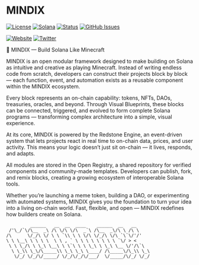 # MINDIX

[![License](https://img.shields.io/badge/License-MIT-blue.svg)](https://opensource.org/licenses/MIT)
[![Solana](https://img.shields.io/badge/Solana-Web3-green.svg)](https://solana.com/)
[![Status](https://img.shields.io/badge/Status-In%20Development-orange.svg)]()
[![GitHub Issues](https://img.shields.io/github/issues/yourusername/ontora-ai.svg)](https://github.com/yourusername/ontora-ai/issues)

[![Website](https://img.shields.io/badge/Website-MINDIX-blue?logo=google-chrome)](https://mindix.fun/)
[![Twitter](https://img.shields.io/badge/Twitter-MINDIX-blue?logo=twitter)](https://x.com/MINDIXLABS)

🧱 MINDIX — Build Solana Like Minecraft

MINDIX is an open modular framework designed to make building on Solana as intuitive and creative as playing Minecraft.
Instead of writing endless code from scratch, developers can construct their projects block by block — each function, event, and automation exists as a reusable component within the MINDIX ecosystem.

Every block represents an on-chain capability: tokens, NFTs, DAOs, treasuries, oracles, and beyond.
Through Visual Blueprints, these blocks can be connected, triggered, and evolved to form complete Solana programs — transforming complex architecture into a simple, visual experience.

At its core, MINDIX is powered by the Redstone Engine, an event-driven system that lets projects react in real time to on-chain data, prices, and user activity.
This means your logic doesn’t just sit on-chain — it lives, responds, and adapts.

All modules are stored in the Open Registry, a shared repository for verified components and community-made templates.
Developers can publish, fork, and remix blocks, creating a growing ecosystem of interoperable Solana tools.

Whether you’re launching a meme token, building a DAO, or experimenting with automated systems, MINDIX gives you the foundation to turn your idea into a living on-chain world.
Fast, flexible, and open — MINDIX redefines how builders create on Solana.

```
         ______   __  __  ____    ______  __   __     
 /'\_/`\/\__  _\ /\ \/\ \/\  _`\ /\__  _\/\ \ /\ \    
/\      \/_/\ \/ \ \ `\\ \ \ \/\ \/_/\ \/\ `\`\/'/'   
\ \ \__\ \ \ \ \  \ \ , ` \ \ \ \ \ \ \ \ `\/ > <     
 \ \ \_/\ \ \_\ \__\ \ \`\ \ \ \_\ \ \_\ \__ \/'/\`\  
  \ \_\\ \_\/\_____\\ \_\ \_\ \____/ /\_____\/\_\\ \_\
   \/_/ \/_/\/_____/ \/_/\/_/\/___/  \/_____/\/_/ \/_/
                                                      

```

